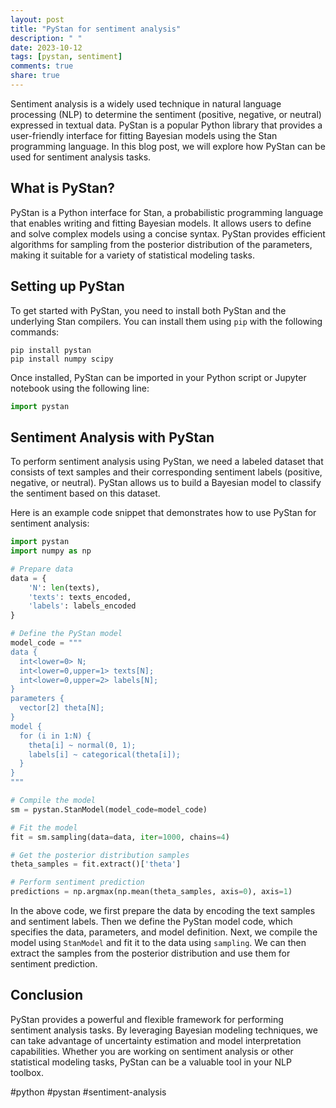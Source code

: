 ```yaml
---
layout: post
title: "PyStan for sentiment analysis"
description: " "
date: 2023-10-12
tags: [pystan, sentiment]
comments: true
share: true
---
```


Sentiment analysis is a widely used technique in natural language processing (NLP) to determine the sentiment (positive, negative, or neutral) expressed in textual data. PyStan is a popular Python library that provides a user-friendly interface for fitting Bayesian models using the Stan programming language. In this blog post, we will explore how PyStan can be used for sentiment analysis tasks.

## What is PyStan?

PyStan is a Python interface for Stan, a probabilistic programming language that enables writing and fitting Bayesian models. It allows users to define and solve complex models using a concise syntax. PyStan provides efficient algorithms for sampling from the posterior distribution of the parameters, making it suitable for a variety of statistical modeling tasks.

## Setting up PyStan

To get started with PyStan, you need to install both PyStan and the underlying Stan compilers. You can install them using `pip` with the following commands:

```
pip install pystan
pip install numpy scipy
```

Once installed, PyStan can be imported in your Python script or Jupyter notebook using the following line:

```python
import pystan
```

## Sentiment Analysis with PyStan

To perform sentiment analysis using PyStan, we need a labeled dataset that consists of text samples and their corresponding sentiment labels (positive, negative, or neutral). PyStan allows us to build a Bayesian model to classify the sentiment based on this dataset.

Here is an example code snippet that demonstrates how to use PyStan for sentiment analysis:

```python
import pystan
import numpy as np

# Prepare data
data = {
    'N': len(texts),
    'texts': texts_encoded,
    'labels': labels_encoded
}

# Define the PyStan model
model_code = """
data {
  int<lower=0> N;
  int<lower=0,upper=1> texts[N];
  int<lower=0,upper=2> labels[N];
}
parameters {
  vector[2] theta[N];
}
model {
  for (i in 1:N) {
    theta[i] ~ normal(0, 1);
    labels[i] ~ categorical(theta[i]);
  }
}
"""

# Compile the model
sm = pystan.StanModel(model_code=model_code)

# Fit the model
fit = sm.sampling(data=data, iter=1000, chains=4)

# Get the posterior distribution samples
theta_samples = fit.extract()['theta']

# Perform sentiment prediction
predictions = np.argmax(np.mean(theta_samples, axis=0), axis=1)
```

In the above code, we first prepare the data by encoding the text samples and sentiment labels. Then we define the PyStan model code, which specifies the data, parameters, and model definition. Next, we compile the model using `StanModel` and fit it to the data using `sampling`. We can then extract the samples from the posterior distribution and use them for sentiment prediction.

## Conclusion

PyStan provides a powerful and flexible framework for performing sentiment analysis tasks. By leveraging Bayesian modeling techniques, we can take advantage of uncertainty estimation and model interpretation capabilities. Whether you are working on sentiment analysis or other statistical modeling tasks, PyStan can be a valuable tool in your NLP toolbox.

#python #pystan #sentiment-analysis